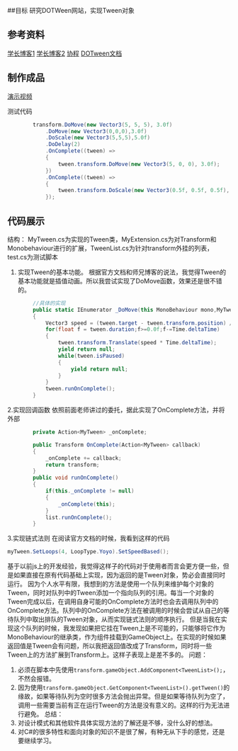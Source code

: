 
##目标
研究DOTWeen网站，实现Tween对象

## 参考资料
[学长博客1](https://www.jianshu.com/p/2a201125159a)
[学长博客2](http://marshallw.me/2017/05/14/unity%E5%AD%A6%E4%B9%A0%E7%AC%94%E8%AE%B0%EF%BC%88%E5%8D%81%E4%B8%89%EF%BC%89-dotween%E4%BB%BF%E5%86%99/)
[协程](https://blog.csdn.net/nizihabi/article/details/47606887)
[DOTween文档](http://dotween.demigiant.com/documentation.php#creatingTweener)

## 制作成品
[演示视频]()

测试代码
```C#
        transform.DoMove(new Vector3(5, 5, 5), 3.0f)
            .DoMove(new Vector3(0,0,0),3.0f)
            .DoScale(new Vector3(5,5,5),5.0f)
            .DoDelay(2)
            .OnComplete((tween) =>
            {
                tween.transform.DoMove(new Vector3(5, 0, 0), 3.0f);
            })
            .OnComplete((tween) =>
            {
                tween.transform.DoScale(new Vector3(0.5f, 0.5f, 0.5f), 3.0f);
            });
```

## 代码展示
结构：
MyTween.cs为实现的Tween类，MyExtension.cs为对Transform和Monobehaviour进行的扩展，TweenList.cs为针对transform外挂的列表，test.cs为测试脚本

1. 实现Tween的基本功能。
根据官方文档和师兄博客的说法，我觉得Tween的基本功能就是插值动画。所以我尝试实现了DoMove函数，效果还是很不错的。
```C#
        //具体的实现
        public static IEnumerator _DoMove(this MonoBehaviour mono,MyTween tween)
        {
            Vector3 speed = (tween.target - tween.transform.position) / tween.duration;
            for(float f = tween.duration;f>=0.0f;f-=Time.deltaTime)
            {
                tween.transform.Translate(speed * Time.deltaTime);
                yield return null;
                while(tween.isPaused)
                {
                    yield return null;
                }
            }
            tween.runOnComplete();
        }
```

2.实现回调函数
依照前面老师讲过的委托，据此实现了OnComplete方法，并将外部
```C#
        private Action<MyTween> _onComplete;

        public Transform OnComplete(Action<MyTween> callback)
        {
            _onComplete += callback;
            return transform;
        }
        public void runOnComplete()
        {
            if(this._onComplete != null)
            {
                _onComplete(this);
            }
            list.runOnComplete();
        }
```

3.实现链式法则
在阅读官方文档的时候，我看到这样的代码
```C#
myTween.SetLoops(4, LoopType.Yoyo).SetSpeedBased();
```
基于以前js上的开发经验，我觉得这样子的代码对于使用者而言会更方便一些，但是如果直接在原有代码基础上实现，因为返回的是Tween对象，势必会直接同时运行。
因为个人水平有限，我想到的方法是使用一个队列来维护每个对象的Tween，同时对队列中的Tween添加一个指向队列的引用。每当一个对象的Tween完成以后，在调用自身可能的OnComplete方法时也会去调用队列中的OnComplete方法。队列中的OnComplete方法在被调用的时候会尝试从自己的等待队列中取出排队的Tween对象，从而实现链式法则的顺序执行。
但是当我在实现这个队列的时候，我发现如果把它挂在Tween上是不可能的，只能够将它作为MonoBehaviour的继承类，作为组件挂载到GameObject上。在实现的时候如果返回值是Tween会有问题，所以我把返回值改成了Transform，同时将一些Tween上的方法扩展到Transform上。这样子表现上是差不多的。
问题：
1. 必须在脚本中先使用`transform.gameObject.AddComponent<TweenList>();`，不然会报错。
2. 因为使用`transform.gameObject.GetComponent<TweenList>().getTween()`的缘故，如果等待队列为空时很多方法会抛出异常。但是如果等待队列为空了，调用一些需要当前有正在运行Tween的方法是没有意义的。这样的行为无法进行避免。
总结：
1. 对设计模式和其他软件具体实现方法的了解还是不够，没什么好的想法。
2. 对C#的很多特性和面向对象的知识不是很了解，有种无从下手的感觉，还是要继续学习。